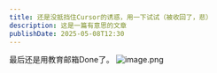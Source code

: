 ```yaml
---
title: 还是没抵挡住Cursor的诱惑，用一下试试（被收回了，悲）
description: 这是一篇有意思的文章
publishDate: 2025-05-08T12:30
---
```

最后还是用教育邮箱Done了。
![image.png](https://roim-picx-9nr.pages.dev/rest/281AoSK.png)

